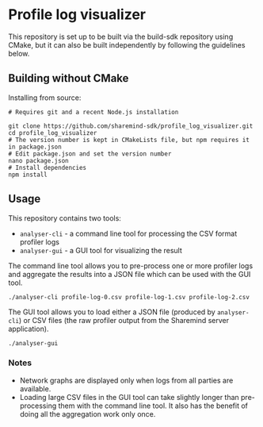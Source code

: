 # Profile log visualizer

This repository is set up to be built via the build-sdk repository using CMake,
but it can also be built independently by following the guidelines below.

## Building without CMake

Installing from source:

```shell
# Requires git and a recent Node.js installation

git clone https://github.com/sharemind-sdk/profile_log_visualizer.git
cd profile_log_visualizer
# The version number is kept in CMakeLists file, but npm requires it in package.json
# Edit package.json and set the version number
nano package.json
# Install dependencies
npm install
```

## Usage

This repository contains two tools:

* `analyser-cli` - a command line tool for processing the CSV format profiler logs
* `analyser-gui` - a GUI tool for visualizing the result

The command line tool allows you to pre-process one or more profiler logs and
aggregate the results into a JSON file which can be used with the GUI tool.

    ./analyser-cli profile-log-0.csv profile-log-1.csv profile-log-2.csv

The GUI tool allows you to load either a JSON file (produced by `analyser-cli`)
or CSV files (the raw profiler output from the Sharemind server application).

    ./analyser-gui

### Notes

* Network graphs are displayed only when logs from all parties are available.
* Loading large CSV files in the GUI tool can take slightly longer than
pre-processing them with the command line tool. It also has the benefit of
doing all the aggregation work only once.
